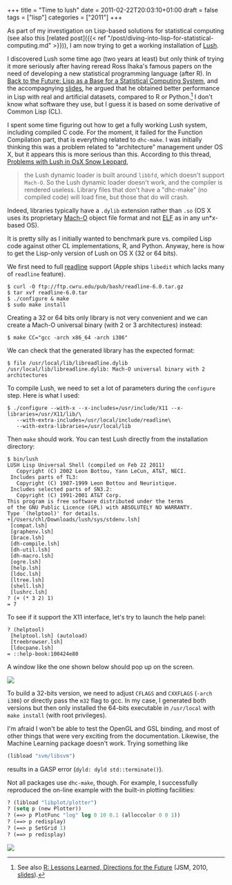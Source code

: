 +++
title = "Time to lush"
date = 2011-02-22T20:03:10+01:00
draft = false
tags = ["lisp"]
categories = ["2011"]
+++

As part of my investigation on Lisp-based solutions for statistical computing (see also this [related post]({{< ref "/post/diving-into-lisp-for-statistical-computing.md" >}})), I am now trying to get a working installation of [Lush](http://lush.sourceforge.net/).

<!--more-->

I discovered Lush some time ago (two years at least) but only think of trying it more seriously after having reread Ross Ihaka's famous papers on the need of developing a new statistical programming language (after R). In <i class="fa fa-file-pdf-o fa-1x"></i> [Back to the Future: Lisp as a Base for a Statistical Computing System](http://www.stat.auckland.ac.nz/%7Eihaka/downloads/Compstat-2008.pdf), and the accompagnying <i class="fa fa-file-pdf-o fa-1x"></i> [slides](http://www.stat.auckland.ac.nz/%7Eihaka/downloads/Compstat-2008-Slides.pdf), he argued that he obtained better performance in Lisp with real and artificial datasets, compared to R or Python.[^1] I don't know what software they use, but I guess it is based on some derivative of Common Lisp (CL).

I spent some time figuring out how to get a fully working Lush system, including compiled C code. For the moment, it failed for the Function Compilation part, that is everything related to `dhc-make`. I was initially thinking this was a problem related to "architecture" management under OS X, but it appears this is more serious than this. According to this thread, [Problems with Lush in OsX Snow Leopard](http://sourceforge.net/projects/lush/forums/forum/106861/topic/3535253),

> the Lush dynamic loader is built around `libbfd`, which doesn't support `Mach-O`. So the Lush dynamic loader doesn't work, and the compiler is rendered useless. Library files that don't have a "dhc-make" (no compiled code) will load fine, but those that do will crash.

Indeed, libraries typically have a `.dylib` extension rather than `.so` (OS X uses its proprietary [Mach-O](http://en.wikipedia.org/wiki/Mach-O) object file format and not [ELF](http://en.wikipedia.org/wiki/Executable_and_Linkable_Format) as in any un*x-based OS).

It is pretty silly as I initially wanted to benchmark pure vs. compiled Lisp code against other CL implementations, R, and Python. Anyway, here is how to get the Lisp-only version of Lush on OS X (32 or 64 bits).

We first need to full [readline](http://www.gnu.org/software/readline/) support (Apple ships `libedit` which lacks many of `readline` feature).

```
$ curl -O ftp://ftp.cwru.edu/pub/bash/readline-6.0.tar.gz
$ tar xvf readline-6.0.tar
$ ./configure & make
$ sudo make install 
```

Creating a 32 or 64 bits only library is not very convenient and we can create a Mach-O universal binary (with 2 or 3 architectures) instead:

```
$ make CC="gcc -arch x86_64 -arch i386"
```

We can check that the generated library has the expected format:

```
$ file /usr/local/lib/libreadline.dylib
/usr/local/lib/libreadline.dylib: Mach-O universal binary with 2 architectures
```

To compile Lush, we need to set a lot of parameters during the
`configure` step. Here is what I used:

```
$ ./configure --with-x --x-includes=/usr/include/X11 --x-libraries=/usr/X11/lib/\
   --with-extra-includes=/usr/local/include/readline\
   --with-extra-libraries=/usr/local/lib
```

Then `make` should work. You can test Lush directly from the installation directory:

```
$ bin/lush
LUSH Lisp Universal Shell (compiled on Feb 22 2011)
   Copyright (C) 2002 Leon Bottou, Yann LeCun, AT&T, NECI.
 Includes parts of TL3:
   Copyright (C) 1987-1999 Leon Bottou and Neuristique.
 Includes selected parts of SN3.2:
   Copyright (C) 1991-2001 AT&T Corp.
This program is free software distributed under the terms
of the GNU Public Licence (GPL) with ABSOLUTELY NO WARRANTY.
Type `(helptool)' for details.
+[/Users/chl/Downloads/lush/sys/stdenv.lsh]
 [compat.lsh]
 [graphenv.lsh]
 [brace.lsh]
 [dh-compile.lsh]
 [dh-util.lsh]
 [dh-macro.lsh]
 [ogre.lsh]
 [help.lsh]
 [ldoc.lsh]
 [ltree.lsh]
 [shell.lsh]
 [lushrc.lsh]
? (+ (* 3 2) 1)
= 7
```

To see if it support the X11 interface, let's try to launch the help panel:

```
? (helptool)
 [helptool.lsh] (autoload)
 [treebrowser.lsh]
 [ldocpane.lsh]
= ::help-book:100424e80
```

A window like the one shown below should pop up on the screen.

![](/img/20110222132507.png)

To build a 32-bits version, we need to adjust `CFLAGS` and `CXXFLAGS` (`-arch i386`) or directly pass the `m32` flag to gcc. In my case, I generated both versions but then only installed the 64-bits executable in `/usr/local` with `make install` (with root privileges).

I'm afraid I won't be able to test the OpenGL and GSL binding, and most of other things that were very exciting from the documentation. Likewise, the Machine Learning package doesn't work. Trying something like

```lisp
(libload "svm/libsvm")
```

results in a GASP error (`dyld: dyld std::terminate()`).

Not all packages use `dhc-make`, though. For example, I successfully
reproduced the on-line example with the built-in plotting facilities:

```lisp
? (libload "libplot/plotter")
? (setq p (new Plotter))
? (==> p PlotFunc "log" log 0 10 0.1 (alloccolor 0 0 1))
? (==> p redisplay)
? (==> p SetGrid 1)
? (==> p redisplay)
```

![](/img/20110222134253.png)

[^1]: See also <i class="fa fa-file-pdf-o fa-1x"></i> [R: Lessons Learned, Directions for the Future](http://www.stat.auckland.ac.nz/%7Eihaka/downloads/JSM-2010.pdf) (JSM, 2010, <i class="fa fa-file-pdf-o fa-1x"></i> [slides](http://www.stat.auckland.ac.nz/%7Eihaka/downloads/JSM-Talk.pdf)).


